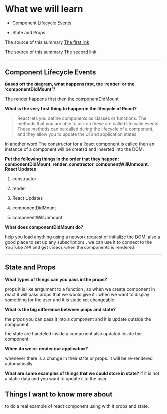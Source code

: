 # What we will learn

 - Component Lifecycle Events

 - State and Props

The source of this summary [The first link](https://medium.com/@joshuablankenshipnola/react-component-lifecycle-events-cb77e670a093)

The source of this summary [The second link](https://www.youtube.com/watch?v=IYvD9oBCuJI)
______________________________________

## Component Lifecycle Events

**Based off the diagram, what happens first, the ‘render’ or the ‘componentDidMount’?**

The render happens first then the componentDidMount

**What is the very first thing to happen in the lifecycle of React?**

>React lets you define components as classes or functions. The methods that you are able to use on these are called lifecycle events. These methods can be called during the lifecycle of a component, and they allow you to update the UI and application states.

in another word The constructor for a React component is called then an instance of a component will be created and inserted into the DOM.

**Put the following things in the order that they happen: componentDidMount, render, constructor, componentWillUnmount, React Updates**

1. constructor

2. render

3. React Updates

4. componentDidMount

5. componentWillUnmount

**What does componentDidMount do?**

help you load anything using a network request or initialize the DOM, also a good place to set up any subscriptions . we can use it to connect to the YouTube API and get videos when the components is rendered.

______________________________________


## State and Props

**What types of things can you pass in the props?**

props it is like arrgumant to a function , so when we create component in react it will pass props that we would give it . 
when we want to display something for the user and it is static not changeable


**What is the big difference between props and state?**

the prpos you can pass it into a component and it is update outside the component

the state are handeled inside a component also updated inside the component 

**When do we re-render our application?**

whenever there is a change in their state or props. it will be re-rendered automatically.

**What are some examples of things that we could store in state?**
if it is not a static data and you want to update it to the user.

## Things I want to know more about
to do a real example of react component using with it props and state.
